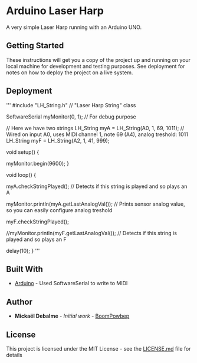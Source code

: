 # Arduino Laser Harp

A very simple Laser Harp running with an Arduino UNO.

## Getting Started

These instructions will get you a copy of the project up and running on your local machine for development and testing purposes. See deployment for notes on how to deploy the project on a live system.

## Deployment

'''
#include "LH_String.h" // "Laser Harp String" class

SoftwareSerial myMonitor(0, 1); // For debug purpose

// Here we have two strings
LH_String myA = LH_String(A0, 1, 69, 1011); // Wired on input A0, uses MIDI channel 1, note 69 (A4), analog treshold: 1011
LH_String myF = LH_String(A2, 1, 41, 999);

void setup() {

  myMonitor.begin(9600);
}

void loop() {

  myA.checkStringPlayed(); // Detects if this string is played and so plays an A
  
  myMonitor.println(myA.getLastAnalogVal()); // Prints sensor analog value, so you can easily configure analog treshold
  
  myF.checkStringPlayed();
  
  //myMonitor.println(myF.getLastAnalogVal()); // Detects if this string is played and so plays an F
  
  delay(10);
}
'''

## Built With

* [Arduino](https://www.arduino.cc/en/Tutorial/Midi) - Used SoftwareSerial to write to MIDI

## Author

* **Mickaël Debalme** - *Initial work* - [BoomPowbep](https://github.com/BoomPowbep)

## License

This project is licensed under the MIT License - see the [LICENSE.md](LICENSE.md) file for details

